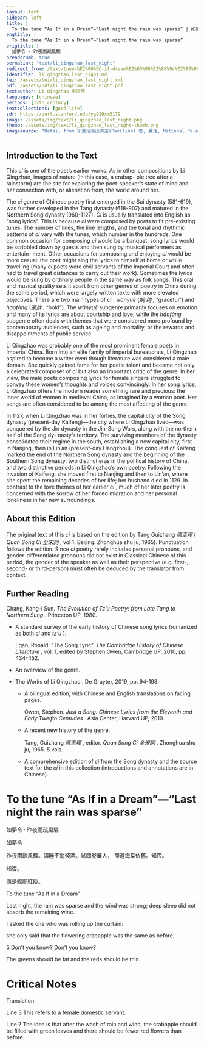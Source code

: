 ```yaml
---
layout: text
sidebar: left
title: |
  To the tune “As If in a Dream”—“Last night the rain was sparse” | 如夢令 · 昨夜雨疏風驟
engtitle: |
  To the tune “As If in a Dream”—“Last night the rain was sparse”
origtitle: |
  如夢令 · 昨夜雨疏風驟
breadcrumb: true
permalink: "text/li_qingzhao_last_night"
redirect_from: /text/tune-%E2%80%9C-if-dream%E2%80%9D%E2%80%94%E2%80%9Clast-night-rain-was-sparse%E2%80%9D
identifier: li_qingzhao_last_night.md
tei: /assets/tei/li_qingzhao_last_night.xml
pdf: /assets/pdf/li_qingzhao_last_night.pdf
textauthor: Li Qingzhao 李清照
languages: [chinese]
periods: [12th_century]
textcollections: [good-life]
sdr: https://purl.stanford.edu/yg919xm5179
image: /assets/img/text/li_qingzhao_last_night.png
thumb: /assets/img/text/li_qingzhao_last_night-thumb.png
imagesource: "Detail from 宋夏珪溪山清遠(Pavilion) 卷, 夏珪, National Palace Museum, Accession Number: C2A000009N000000000PAJ [Public Domain]"
---
```

<h2>Introduction to the Text</h2>
<p>This <i> ci </i> is one of the poet’s earlier works. As in other compositions by Li Qingzhao, images of nature (in this case, a crabap- ple tree after a rainstorm) are the site for exploring the poet-speaker’s state of mind and her connection with, or alienation from, the world around her.</p>

<p>The <i> ci </i> genre of Chinese poetry first emerged in the Sui dynasty (581-619), was further developed in the Tang dynasty (618-907) and matured in the Northern Song dynasty (960-1127). <i> Ci </i> is usually translated into English as “song lyrics”. This is because <i> ci </i> were composed by poets to fit pre-existing tunes. The number of lines, the line lengths, and the tonal and rhythmic patterns of <i> ci </i> vary with the tunes, which number in the hundreds. One common occasion for composing <i> ci </i> would be a banquet: song lyrics would be scribbled down by guests and then sung by musical performers as entertain- ment. Other occasions for composing and enjoying <i> ci </i> would be more casual: the poet might sing the lyrics to himself at home or while travelling (many <i> ci </i> poets were civil servants of the Imperial Court and often had to travel great distances to carry out their work). Sometimes the lyrics would be sung by ordinary people in the same way as folk songs. This oral and musical quality sets it apart from other genres of poetry in China during the same period, which were largely written texts with more elevated objectives. There are two main types of <i> ci</i> : <i> wǎnyuē </i> (<em>婉 约</em> , “graceful”) and <i> háofàng </i> (<em>豪放</em> , “bold”). The <i> wǎnyuē </i> subgenre primarily focuses on emotion and many of its lyrics are about courtship and love, while the <i> háofàng </i> subgenre often deals with themes that were considered more profound by contemporary audiences, such as ageing and mortality, or the rewards and disappointments of public service.</p>

<p>Li Qingzhao was probably one of the most prominent female poets in Imperial China. Born into an elite family of imperial bureaucrats, Li Qingzhao aspired to become a writer even though literature was considered a male domain. She quickly gained fame for her poetic talent and became not only a celebrated composer of <i> ci </i> but also an important critic of the genre. In her view, the male poets composing lyrics for female singers struggled to convey these women’s thoughts and voices convincingly. In her song lyrics, Li Qingzhao offers the modern reader something rare and precious: the inner world of women in medieval China, as imagined by a woman poet. Her songs are often considered to be among the most affecting of the genre.</p>

<p>In 1127, when Li Qingzhao was in her forties, the capital city of the Song dynasty (present-day Kaifeng)—the city where Li Qingzhao lived—was conquered by the Jin dynasty in the Jin-Song Wars, along with the northern half of the Song dy- nasty’s territory. The surviving members of the dynasty consolidated their regime in the south, establishing a new capital city, first in Nanjing, then in Lin’an (present-day Hangzhou). The conquest of Kaifeng marked the end of the Northern Song dynasty and the beginning of the Southern Song dynasty: two distinct eras in the political history of China, and two distinctive periods in Li Qingzhao’s own poetry. Following the invasion of Kaifeng, she moved first to Nanjing and then to Lin’an, where she spent the remaining decades of her life; her husband died in 1129. In contrast to the love themes of her earlier <i> ci</i> , much of her later poetry is concerned with the sorrow of her forced migration and her personal loneliness in her new surroundings.</p>

<h2>About this Edition</h2>
<p>The original text of this <i> ci </i> is based on the edition by Tang Guizhang <em>唐圭璋</em> (<i> Quan Song Ci </i> <em>全宋詞</em> , vol 1. Beijing: Zhonghua shu ju, 1965). Punctuation follows the edition. Since <i> ci </i> poetry rarely includes personal pronouns, and gender-differentiated pronouns did not exist in Classical Chinese of this period, the gender of the speaker as well as their perspective (e.g. first-, second- or third-person) must often be deduced by the translator from context.</p>

<h2>Further Reading</h2>
<p>Chang, Kang-i Sun. <i> The Evolution of Tz’u Poetry: from Late Tang to Northern Sung</i> . Princeton UP, 1980.</p>
<ul id="l1">
<li data-list-text="•">
<p>A standard survey of the early history of Chinese song lyrics (romanized as both <em>ci</em> and <em>tz’u</em> ).</p>
<p>Egan, Ronald. “The Song Lyric”. <i> The Cambridge History of Chinese Literature</i> , vol. 1, edited by Stephen Owen, Cambridge UP, 2010, pp. 434-452.</p>
</li>
<li data-list-text="•">
<p>An overview of the genre.</p>
</li>
</ul>
<ul id="l2">
<li data-list-text="—">
<p>The Works of Li Qingzhao . De Gruyter, 2019, pp. 94-198.</p>
<ul id="l3">
<li data-list-text="•">
<p>A bilingual edition, with Chinese and English translations on facing pages.</p>
<p>Owen, Stephen. <i> Just a Song: Chinese Lyrics from the Eleventh and Early Twelfth Centuries</i> . Asia Center, Harvard UP, 2019.</p>
</li>
<li data-list-text="•">
<p>A recent new history of the genre.</p>
<p>Tang, Guizhang <em>唐圭璋</em> , editor. <i> Quan Song Ci </i> <em>全宋詞</em> . Zhonghua shu ju, 1965. 5 vols.</p>
</li>
<li data-list-text="•">
<p>A comprehensive edition of <em>ci</em> from the Song dynasty and the source text for the <em>ci</em> in this collection (introductions and annotations are in Chinese).</p>
</li>
</ul>
</li>
</ul>
<h1>To the tune “As If in a Dream”—“Last night the rain was sparse”</h1>
<p>如夢令 · 昨夜雨疏風驟</p>

<p>如夢令</p>

<p>昨夜雨疏風驟。濃睡不消殘酒。試問卷簾人， 卻道海棠依舊。知否。</p>
<p>知否。</p>
<p>應是綠肥紅瘦。</p>
<p>To the tune “As If in a Dream”</p>

<p>Last night, the rain was sparse and the wind was strong; deep sleep did not absorb the remaining wine.</p>
<p>I asked the one who was rolling up the curtain:</p>
<p>she only said that the flowering crabapple was the same as before.</p>
<p>5 Don’t you know? Don’t you know?</p>
<p>The greens should be fat and the reds should be thin.</p>

<h1>Critical Notes</h1>

<p>Translation</p>
<p>Line 3 This refers to a female domestic servant.</p>
<p>Line 7 The idea is that after the wash of rain and wind, the crabapple should be filled with green leaves and there should be fewer red flowers than before.</p>
